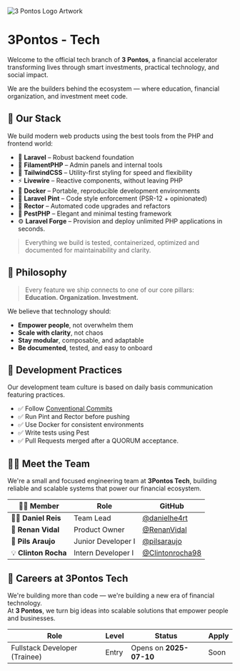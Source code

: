 ![3 Pontos Logo Artwork](https://github.com/user-attachments/assets/24448ee5-419d-46f5-b5b7-9f5dfcca51b5)

# 3Pontos - Tech

Welcome to the official tech branch of **3 Pontos**, a financial accelerator transforming lives through smart investments, practical technology, and social impact.

We are the builders behind the ecosystem — where education, financial organization, and investment meet code.

## 🚀 Our Stack

We build modern web products using the best tools from the PHP and frontend world:

- 🧱 **Laravel** – Robust backend foundation
- 🧩 **FilamentPHP** – Admin panels and internal tools
- 🎨 **TailwindCSS** – Utility-first styling for speed and flexibility
- ⚡ **Livewire** – Reactive components, without leaving PHP
- 🐳 **Docker** – Portable, reproducible development environments
- 🧼 **Laravel Pint** – Code style enforcement (PSR-12 + opinionated)
- 🔁 **Rector** – Automated code upgrades and refactors
- 🧪 **PestPHP** – Elegant and minimal testing framework
- ⚙️ **Laravel Forge** – Provision and deploy unlimited PHP applications in seconds.

> Everything we build is tested, containerized, optimized and documented for maintainability and clarity.

## 🧠 Philosophy

> Every feature we ship connects to one of our core pillars:  
> **Education. Organization. Investment.**

We believe that technology should:
- **Empower people**, not overwhelm them
- **Scale with clarity**, not chaos
- **Stay modular**, composable, and adaptable
- **Be documented**, tested, and easy to onboard

## 🧪 Development Practices

Our development team culture is based on daily basis communication featuring practices. 

- ✅ Follow [Conventional Commits](https://www.conventionalcommits.org/)
- ✅ Run Pint and Rector before pushing
- ✅ Use Docker for consistent environments
- ✅ Write tests using Pest
- ✅ Pull Requests merged after a QUORUM acceptance.

## 🧑‍💻 Meet the Team

We're a small and focused engineering team at **3Pontos Tech**, building reliable and scalable systems that power our financial ecosystem.

| 🧑‍💻 Member | Role | GitHub |
|------------|------|--------|
| 👨‍🏫 **Daniel Reis** | Team Lead | [@danielhe4rt](https://github.com/danielhe4rt) |
| 🧩 **Renan Vidal** | Product Owner | [@RenanVidal](http://github.com/RenanVidal) |
| 🌱 **Pils Araujo** | Junior Developer I | [@pilsaraujo](https://github.com/pilsaraujo) |
| 💡 **Clinton Rocha** | Intern Developer I | [@Clintonrocha98](https://github.com/Clintonrocha98) |


## 💼 Careers at 3Pontos Tech

We're building more than code — we're building a new era of financial technology.  
At **3 Pontos**, we turn big ideas into scalable solutions that empower people and businesses.

| Role                          | Level   | Status         | Apply                             |
|-------------------------------|---------|----------------|------------------------------------|
| Fullstack Developer (Trainee) | Entry   | Opens on **2025-07-10** | Soon |
